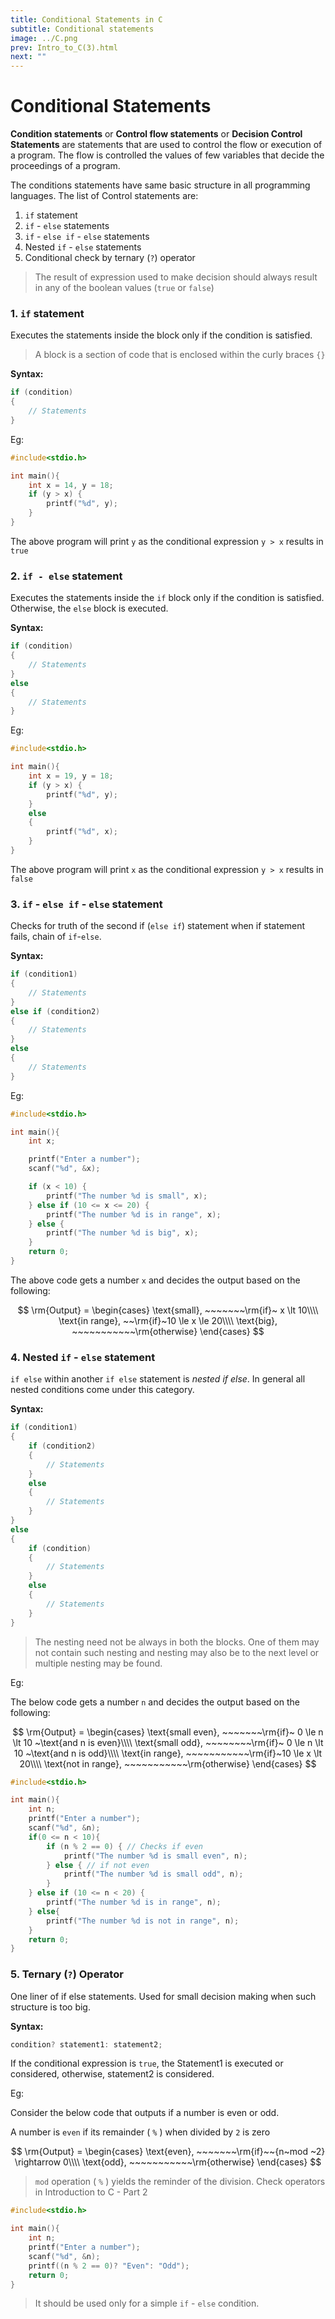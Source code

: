 ```yaml
---
title: Conditional Statements in C
subtitle: Conditional statements
image: ../C.png
prev: Intro_to_C(3).html
next: ""
---
```


# Conditional Statements

**Condition statements** or **Control flow statements** or **Decision Control Statements** are statements that are used to control the flow or execution of a program. The flow is controlled the values of few variables that decide the proceedings of a program.

The conditions statements have same basic structure in all programming languages. The list of Control statements are:

1. `if` statement
2. `if` - `else` statements
3. `if` - `else if` - `else` statements
4. Nested `if` - `else` statements
5. Conditional check by ternary (`?`) operator

> The result of expression used to make decision should always result in any of the boolean values (`true` or `false`)

### 1. `if` statement

Executes the statements inside the block only if the condition is satisfied.

> A block is a section of code that is enclosed within the curly braces `{}`

**Syntax:**

```c
if (condition)
{
    // Statements
}
```

Eg:

```c
#include<stdio.h>

int main(){
    int x = 14, y = 18;
    if (y > x) {
        printf("%d", y);
    }
}
```

The above program will print `y` as the conditional expression `y > x` results in `true`

### 2. `if - else` statement

Executes the statements inside the `if` block only if the condition is satisfied. Otherwise, the `else` block is executed.

**Syntax:**

```c
if (condition)
{
    // Statements
}
else
{
    // Statements
}
```

Eg:

```c
#include<stdio.h>

int main(){
    int x = 19, y = 18;
    if (y > x) {
        printf("%d", y);
    }
    else
    {
        printf("%d", x);
    }
}
```

The above program will print `x` as the conditional expression `y > x` results in `false`

### 3. `if` - `else if` - `else` statement

Checks for truth of the second if (`else if`) statement when if statement fails, chain of `if`-`else`.

**Syntax:**

```c
if (condition1)
{
    // Statements
}
else if (condition2)
{
    // Statements
}
else
{
    // Statements
}
```

Eg:

```c
#include<stdio.h>

int main(){
    int x;

    printf("Enter a number");
    scanf("%d", &x);

    if (x < 10) {
        printf("The number %d is small", x);
    } else if (10 <= x <= 20) {
        printf("The number %d is in range", x);
    } else {
        printf("The number %d is big", x);
    }
    return 0;
}
```

The above code gets a number `x` and decides the output based on the following:

$$
\rm{Output} =
\begin{cases}
\text{small}, ~~~~~~~\rm{if}~ x \lt 10\\\\
\text{in range}, ~~\rm{if}~10 \le x \le 20\\\\
\text{big}, ~~~~~~~~~~~\rm{otherwise}
\end{cases}
$$

### 4. Nested `if` - `else` statement

`if else` within another `if else` statement is _nested if else_. In general all nested conditions come under this category.

**Syntax:**

```c
if (condition1)
{
    if (condition2)
    {
        // Statements
    }
    else
    {
        // Statements
    }
}
else
{
    if (condition)
    {
        // Statements
    }
    else
    {
        // Statements
    }
}
```

> The nesting need not be always in both the blocks. One of them may not contain such nesting and nesting may also be to the next level or multiple nesting may be found.

Eg:

The below code gets a number `n` and decides the output based on the following:

$$
\rm{Output} =
\begin{cases}
\text{small even}, ~~~~~~~\rm{if}~ 0 \le n \lt 10 ~\text{and n is even}\\\\
\text{small odd}, ~~~~~~~~\rm{if}~ 0 \le n \lt 10 ~\text{and n is odd}\\\\
\text{in range}, ~~~~~~~~~~~\rm{if}~10 \le x \lt 20\\\\
\text{not in range}, ~~~~~~~~~~~\rm{otherwise}
\end{cases}
$$

```c
#include<stdio.h>

int main(){
    int n;
    printf("Enter a number");
    scanf("%d", &n);
    if(0 <= n < 10){
        if (n % 2 == 0) { // Checks if even
            printf("The number %d is small even", n);
        } else { // if not even
            printf("The number %d is small odd", n);
        }
    } else if (10 <= n < 20) {
        printf("The number %d is in range", n);
    } else{
        printf("The number %d is not in range", n);
    }
    return 0;
}
```

### 5. Ternary (`?`) Operator

One liner of if else statements. Used for small decision making when such structure is too big.

**Syntax:**

```c
condition? statement1: statement2;
```

If the conditional expression is `true`, the Statement1 is executed or considered, otherwise, statement2 is considered.

Eg:

Consider the below code that outputs if a number is even or odd.

A number is `even` if its remainder ( `%` ) when divided by `2` is zero

$$
\rm{Output} =
\begin{cases}
\text{even}, ~~~~~~~\rm{if}~~{n~mod ~2} \rightarrow 0\\\\
\text{odd}, ~~~~~~~~~~~\rm{otherwise}
\end{cases}
$$

> `mod` operation ( `%` ) yields the reminder of the division. Check operators in Introduction to C - Part 2

```c
#include<stdio.h>

int main(){
    int n;
    printf("Enter a number");
    scanf("%d", &n);
    printf((n % 2 == 0)? "Even": "Odd");
    return 0;
}
```

> It should be used only for a simple `if` - `else` condition.
